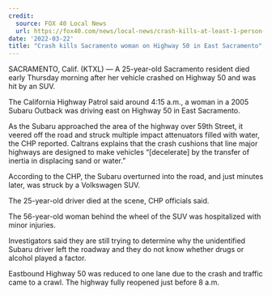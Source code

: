 ```yaml
---
credit:
  source: FOX 40 Local News
  url: https://fox40.com/news/local-news/crash-kills-at-least-1-person-on-highway-50-in-east-sacramento/
date: '2022-03-22'
title: "Crash kills Sacramento woman on Highway 50 in East Sacramento"
---
```

SACRAMENTO, Calif. (KTXL) — A 25-year-old Sacramento resident died early Thursday morning after her vehicle crashed on Highway 50 and was hit by an SUV.

The California Highway Patrol said around 4:15 a.m., a woman in a 2005 Subaru Outback was driving east on Highway 50 in East Sacramento.

As the Subaru approached the area of the highway over 59th Street, it veered off the road and struck multiple impact attenuators filled with water, the CHP reported. Caltrans explains that the crash cushions that line major highways are designed to make vehicles “[decelerate] by the transfer of inertia in displacing sand or water.”

According to the CHP, the Subaru overturned into the road, and just minutes later, was struck by a Volkswagen SUV.

The 25-year-old driver died at the scene, CHP officials said.

The 56-year-old woman behind the wheel of the SUV was hospitalized with minor injuries.

Investigators said they are still trying to determine why the unidentified Subaru driver left the roadway and they do not know whether drugs or alcohol played a factor.

Eastbound Highway 50 was reduced to one lane due to the crash and traffic came to a crawl. The highway fully reopened just before 8 a.m.
